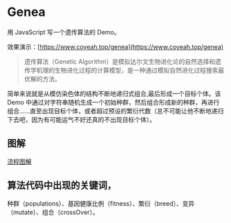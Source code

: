 # Genea

用 JavaScript 写一个遗传算法的 Demo。

效果演示：[https://www.coyeah.top/genea](https://www.coyeah.top/genea)

> 遗传算法（Genetic Algorithm）是模拟达尔文生物进化论的自然选择和遗传学机理的生物进化过程的计算模型，是一种通过模拟自然进化过程搜索最优解的方法。

简单来说就是从模仿染色体的结构不断地递归式组合,最后形成一个目标个体。该 Demo 中通过对字符串随机生成一个初始种群，然后组合形成新的种群，再进行组合......直至出现目标个体，或者超过预设的繁衍代数（总不可能让他不断地递归下去吧，因为有可能运气不好还真的不出现目标个体）。

## 图解

[流程图解](https://github.com/Coyeah/genea/blob/master/flow.jpg)

## 算法代码中出现的关键词，

种群（populations）、基因健康比例（fitness）、繁衍（breed）、变异（mutate）、组合（crossOver）。
